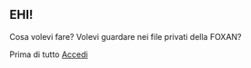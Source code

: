 ## EHI!

Cosa volevi fare?
Volevi guardare nei file privati della FOXAN?

Prima di tutto <a href="https://foxanstudios.vercel.app/error404?error=401&redirect=https://foxanstudiosinfos.vercel.app/">Accedi</a>
